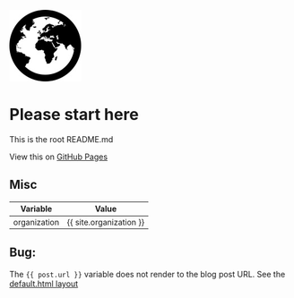![](./assets/img/globe.jpg)
# Please start here

This is the root README.md

View this on [GitHub Pages](https://tomcam.github.io/jekyll-lab/)

## Misc

  
| Variable | Value |
| --- | --- |
| organization | {{ site.organization }} |
  


## Bug:

The `{{ post.url }}` variable does not render to the blog post URL. See the [default.html layout](https://github.com/tomcam/foo/blob/master/docs/_layouts/default.html)
